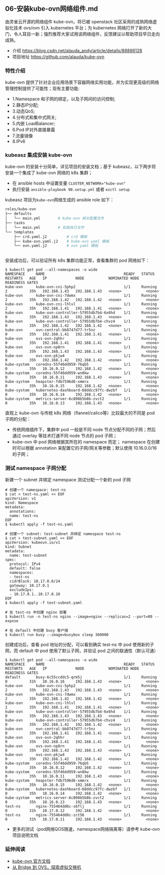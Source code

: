 ## 06-安装kube-ovn网络组件.md

由灵雀云开源的网络组件 kube-ovn，将已被 openstack 社区采用的成熟网络虚拟化技术 ovs/ovn 引入 kubernetes 平台；为 kubernetes 网络打开了新的大门，令人耳目一新；强烈推荐大家试用该网络组件，反馈建议以帮助项目早日走向成熟。

- 介绍 https://blog.csdn.net/alauda_andy/article/details/88886128
- 项目地址 https://github.com/alauda/kube-ovn

### 特性介绍

kube-ovn 提供了针对企业应用场景下容器网络实用功能，并为实现更高级的网络管理控制提供了可能性；现有主要功能:

- 1.Namespace 和子网的绑定，以及子网间的访问控制;
- 2.静态IP分配;
- 3.动态QoS;
- 4.分布式和集中式网关;
- 5.内嵌 LoadBalancer;
- 6.Pod IP对外直接暴露
- 7.流量镜像
- 8.IPv6

### kubeasz 集成安装 kube-ovn

kube-ovn 的安装十分简单，详见项目的安装文档；基于 kubeasz，以下两步将安装一个集成了 kube-ovn 网络的 k8s 集群；

- 在 ansible hosts 中设置变量 `CLUSTER_NETWORK="kube-ovn"`
- 执行安装 `ansible-playbook 90.setup.yml` 或者 `ezctl setup`

kubeasz 项目为`kube-ovn`网络生成的 ansible role 如下：

``` bash
roles/kube-ovn
├── defaults
│   └── main.yml		# kube-ovn 相关配置文件
├── tasks
│   └── main.yml		# 安装执行文件
└── templates
    ├── crd.yaml.j2	        # crd 模板
    ├── kube-ovn.yaml.j2	# kube-ovn yaml 模板
    └── ovn.yaml.j2		    # ovn yaml 模板
    
```

安装成功后，可以验证所有 k8s 集群功能正常，查看集群的 pod 网络如下：

```
$ kubectl get pod --all-namespaces -o wide
NAMESPACE     NAME                                    READY   STATUS    RESTARTS   AGE   IP             NODE           NOMINATED NODE   READINESS GATES
kube-ovn      kube-ovn-cni-5php2                      1/1     Running   2          35h   192.168.1.43   192.168.1.43   <none>           <none>
kube-ovn      kube-ovn-cni-7dwmx                      1/1     Running   2          35h   192.168.1.42   192.168.1.42   <none>           <none>
kube-ovn      kube-ovn-cni-lhlvl                      1/1     Running   2          35h   192.168.1.41   192.168.1.41   <none>           <none>
kube-ovn      kube-ovn-controller-57955db7b4-6x6hd    1/1     Running   0          35h   192.168.1.43   192.168.1.43   <none>           <none>
kube-ovn      kube-ovn-controller-57955db7b4-chvz4    1/1     Running   0          35h   192.168.1.42   192.168.1.42   <none>           <none>
kube-ovn      ovn-central-bb8747d77-tr5nz             1/1     Running   0          35h   192.168.1.41   192.168.1.41   <none>           <none>
kube-ovn      ovs-ovn-2qhhr                           1/1     Running   0          35h   192.168.1.41   192.168.1.41   <none>           <none>
kube-ovn      ovs-ovn-np8rn                           1/1     Running   0          35h   192.168.1.43   192.168.1.43   <none>           <none>
kube-ovn      ovs-ovn-pkjw4                           1/1     Running   0          35h   192.168.1.42   192.168.1.42   <none>           <none>
kube-system   coredns-55f46dd959-76qb5                1/1     Running   0          35h   10.16.0.12     192.168.1.42   <none>           <none>
kube-system   coredns-55f46dd959-wn8kw                1/1     Running   0          35h   10.16.0.11     192.168.1.43   <none>           <none>
kube-system   heapster-fdb7596d6-xmmrx                1/1     Running   0          35h   10.16.0.15     192.168.1.42   <none>           <none>
kube-system   kubernetes-dashboard-68ddcc97fc-dwzbf   1/1     Running   0          35h   10.16.0.14     192.168.1.42   <none>           <none>
kube-system   metrics-server-6c898b5b8b-zvct2         1/1     Running   0          35h   10.16.0.13     192.168.1.43   <none>           <none>
```

直观上 kube-ovn 与传统 k8s 网络（flannel/calico等）比较最大的不同是 pod 子网的分配：

- 传统网络插件下，集群中 pod 一般是不同 node 节点分配不同的子网；然后通过 overlay 等技术打通不同 node 节点的 pod 子网；
- kube-ovn 中 pod 网络根据其所在的 namespace 而定； namespace 在创建时可以根据 annotation 来配置它的子网/网关等参数；默认使用 10.16.0.0/16 的子网；

### 测试 namespace 子网分配

新建一个 subnet 并绑定 namespace 测试分配一个新的 pod 子网

```
# 创建一个 namespace: test-ns
$ cat > test-ns.yaml << EOF
apiVersion: v1
kind: Namespace
metadata:
  annotations:
  name: test-ns
EOF
$ kubectl apply -f test-ns.yaml

# 创建一个 subnet: test-subnet 并绑定 namespace test-ns
$ cat > test-subnet.yaml << EOF
apiVersion: kubeovn.io/v1
kind: Subnet
metadata:
  name: test-subnet
spec:
  protocol: IPv4
  default: false
  namespaces:
  - test-ns
  cidrBlock: 10.17.0.0/24
  gateway: 10.17.0.1
  excludeIps:
  - 10.17.0.1..10.17.0.10
EOF
$ kubectl apply -f test-subnet.yaml

# 在 test-ns 中创建 nginx 部署
$ kubectl run -n test-ns nginx --image=nginx --replicas=2 --port=80 --expose

# 在 default 中创建 busy 客户端
$ kubectl run busy --image=busybox sleep 360000
```

创建成功后，查看 pod 地址的分配，可以看到确实 test-ns 中 pod 使用新的子网，而 default 中 pod 使用了默认子网，并验证 pod 之间的联通性（默认可通）

```
$ kubectl get pod --all-namespaces -o wide
NAMESPACE     NAME                                    READY   STATUS    RESTARTS   AGE   IP             NODE           NOMINATED NODE   READINESS GATES
default       busy-6c55ccddc5-qrm5j                   1/1     Running   0          31h   10.16.0.16     192.168.1.43   <none>           <none>
kube-ovn      kube-ovn-cni-5php2                      1/1     Running   2          35h   192.168.1.43   192.168.1.43   <none>           <none>
kube-ovn      kube-ovn-cni-7dwmx                      1/1     Running   2          35h   192.168.1.42   192.168.1.42   <none>           <none>
kube-ovn      kube-ovn-cni-lhlvl                      1/1     Running   2          35h   192.168.1.41   192.168.1.41   <none>           <none>
kube-ovn      kube-ovn-controller-57955db7b4-6x6hd    1/1     Running   0          35h   192.168.1.43   192.168.1.43   <none>           <none>
kube-ovn      kube-ovn-controller-57955db7b4-chvz4    1/1     Running   0          35h   192.168.1.42   192.168.1.42   <none>           <none>
kube-ovn      ovn-central-bb8747d77-tr5nz             1/1     Running   0          35h   192.168.1.41   192.168.1.41   <none>           <none>
kube-ovn      ovs-ovn-2qhhr                           1/1     Running   0          35h   192.168.1.41   192.168.1.41   <none>           <none>
kube-ovn      ovs-ovn-np8rn                           1/1     Running   0          35h   192.168.1.43   192.168.1.43   <none>           <none>
kube-ovn      ovs-ovn-pkjw4                           1/1     Running   0          35h   192.168.1.42   192.168.1.42   <none>           <none>
kube-system   coredns-55f46dd959-76qb5                1/1     Running   0          35h   10.16.0.12     192.168.1.42   <none>           <none>
kube-system   coredns-55f46dd959-wn8kw                1/1     Running   0          35h   10.16.0.11     192.168.1.43   <none>           <none>
kube-system   heapster-fdb7596d6-xmmrx                1/1     Running   0          35h   10.16.0.15     192.168.1.42   <none>           <none>
kube-system   kubernetes-dashboard-68ddcc97fc-dwzbf   1/1     Running   0          35h   10.16.0.14     192.168.1.42   <none>           <none>
kube-system   metrics-server-6c898b5b8b-zvct2         1/1     Running   0          35h   10.16.0.13     192.168.1.43   <none>           <none>
test-ns       nginx-755464dd6c-s6flj                  1/1     Running   0          31h   10.17.0.12     192.168.1.42   <none>           <none>
test-ns       nginx-755464dd6c-zct56                  1/1     Running   0          31h   10.17.0.11     192.168.1.43   <none>           <none>
```

- 更多的测试（pod网络QOS限速，namespace网络隔离等）请参考 kube-ovn 项目说明文档

### 延伸阅读

- [kube-ovn 官方文档](https://github.com/alauda/kube-ovn/tree/master/docs)
- [从 Bridge 到 OVS，探索虚拟交换机](https://www.cnblogs.com/bakari/p/8097439.html)
